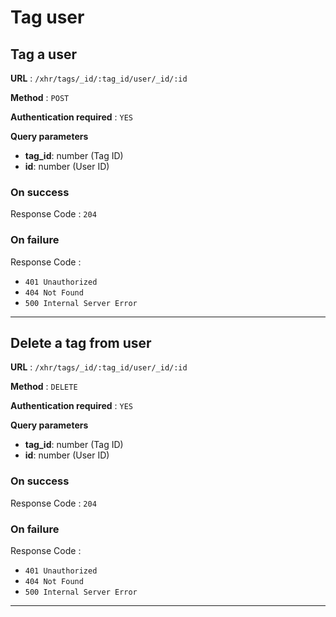 # Tag user

<a name="taguser"></a>

## Tag a user

**URL** : `/xhr/tags/_id/:tag_id/user/_id/:id`

**Method** : `POST`

**Authentication required** : `YES`

**Query parameters**

- **tag_id**: number (Tag ID)
- **id**: number (User ID)

### On success

Response Code : `204`

### On failure

Response Code :

- `401 Unauthorized`
- `404 Not Found`
- `500 Internal Server Error`

---

<a name="deleteusertag"></a>

## Delete a tag from user

**URL** : `/xhr/tags/_id/:tag_id/user/_id/:id`

**Method** : `DELETE`

**Authentication required** : `YES`

**Query parameters**

- **tag_id**: number (Tag ID)
- **id**: number (User ID)

### On success

Response Code : `204`

### On failure

Response Code :

- `401 Unauthorized`
- `404 Not Found`
- `500 Internal Server Error`

---
